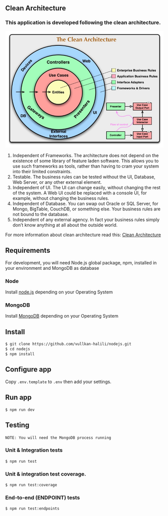 ## Clean Architecture
### This application is developed following the clean architecture.
![alt text](https://raw.githubusercontent.com/vullkan-halili/nodejs/master/images/CleanArchitecture.jpg)
1. Independent of Frameworks. The architecture does not depend on the existence of some library of feature laden software. This allows you to use such frameworks as tools, rather than having to cram your system into their limited constraints.
2. Testable. The business rules can be tested without the UI, Database, Web Server, or any other external element.
3. Independent of UI. The UI can change easily, without changing the rest of the system. A Web UI could be replaced with a console UI, for example, without changing the business rules.
4. Independent of Database. You can swap out Oracle or SQL Server, for Mongo, BigTable, CouchDB, or something else. Your business rules are not bound to the database.
5. Independent of any external agency. In fact your business rules simply don’t know anything at all about the outside world.

For more information about clean architecture read this: [Clean Architecture](https://blog.cleancoder.com/uncle-bob/2012/08/13/the-clean-architecture.html)

## Requirements

For development, you will need Node.js global package, npm, installed in your environment and MongoDB as database

### Node
Install [node.js](https://nodejs.org) depending on your Operating System

### MongoDB
Install [MongoDB](https://docs.mongodb.com/manual/installation/) depending on your Operating System

## Install
    $ git clone https://github.com/vullkan-halili/nodejs.git
    $ cd nodejs
    $ npm install

## Configure app
Copy `.env.template` to `.env` then add your settings.

## Run app
    $ npm run dev

## Testing
`NOTE: You will need the MongoDB process running` 
### Unit & Integration tests
    $ npm run test

### Unit & integration test coverage.
    $ npm run test:coverage

### End-to-end (ENDPOINT) tests
    $ npm run test:endpoints
